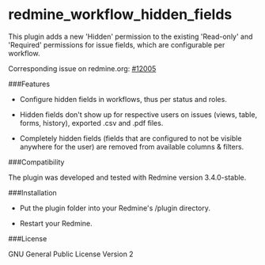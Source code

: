 redmine_workflow_hidden_fields
==============================

This plugin adds a new 'Hidden' permission to the existing 'Read-only' and 'Required' permissions for issue fields, which are configurable per workflow.

Corresponding issue on redmine.org: [#12005](http://www.redmine.org/issues/12005)


###Features

- Configure hidden fields in workflows, thus per status and roles.

- Hidden fields don't show up for respective users on issues (views, table, forms, history), exported .csv and .pdf files.

- Completely hidden fields (fields that are configured to not be visible anywhere for the user) are removed from available columns & filters.


###Compatibility

The plugin was developed and tested with Redmine version 3.4.0-stable.


###Installation

- Put the plugin folder into your Redmine's /plugin directory.

- Restart your Redmine.


###License

GNU General Public License Version 2

